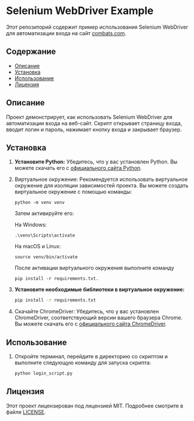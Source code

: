 # Selenium WebDriver Example

Этот репозиторий содержит пример использования Selenium WebDriver для автоматизации входа на сайт [combats.com](https://combats.com/).

## Содержание

- [Описание](#описание)
- [Установка](#установка)
- [Использование](#использование)
- [Лицензия](#лицензия)

## Описание

Проект демонстрирует, как использовать Selenium WebDriver для автоматизации входа на веб-сайт. Скрипт открывает страницу входа, вводит логин и пароль, нажимает кнопку входа и закрывает браузер.

## Установка

1. **Установите Python:**
   Убедитесь, что у вас установлен Python. Вы можете скачать его с [официального сайта Python](https://www.python.org/downloads/).

2. Виртуальное окружение: Рекомендуется использовать виртуальное окружение для изоляции зависимостей проекта. Вы можете создать виртуальное окружение с помощью команды:
  
   ```
   python -m venv venv
   ```

   Затем активируйте его:

   На Windows:

   ```
   .\venv\Scripts\activate
   ```
   
   На macOS и Linux:

   ```
   source venv/bin/activate
   ```
   
   После активации виртуального окружения выполните команду

   ```
   pip install -r requirements.txt.
   ```

4. **Установите необходимые библиотеки в виртуальное окружение:**
   ```sh
   pip install -r requirements.txt
   ```

3. Скачайте ChromeDriver: Убедитесь, что у вас установлен ChromeDriver, соответствующий версии вашего браузера Chrome. Вы можете скачать его с [официального сайта ChromeDriver](https://sites.google.com/a/chromium.org/chromedriver/).

## Использование

1. Откройте терминал, перейдите в директорию со скриптом и выполните следующую команду для запуска скрипта:
   ```sh
   python login_script.py

## Лицензия

Этот проект лицензирован под лицензией MIT. Подробнее смотрите в файле [LICENSE](https://opensource.org/license/MIT).

